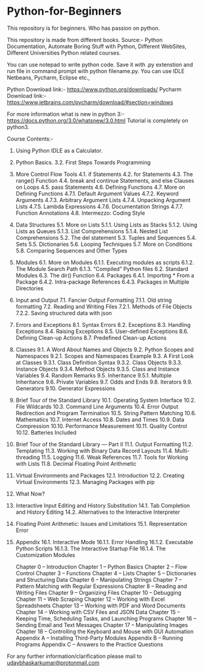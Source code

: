 # Python-for-Beginners
This repository is for beginners. Who has passion on python.

This repository is made from different books.
Source:- Python Documentation, Automate Boring Stuff with Python, Different WebSites, Different Universities Python related courses.

You can use notepad to write python code. Save it with .py extenstion and run file in command prompt with 
python filename.py. 
You can use IDLE Netbeans, Pycharm, Eclipse etc.,

Python Download link:- https://www.python.org/downloads/
Pycharm Download link:- https://www.jetbrains.com/pycharm/download/#section=windows

For more information what is new in python 3:- https://docs.python.org/3.0/whatsnew/3.0.html
Tutorial is completely on python3.

Course Contents:-
1. Using Python IDLE as a Calculator.
2. Python Basics.
3.2. First Steps Towards Programming 
4. More Control Flow Tools
4.1. if Statements 
4.2. for Statements 
4.3. The range() Function 
4.4. break and continue Statements, and else Clauses on Loops 
4.5. pass Statements 
4.6. Defining Functions 
4.7. More on Defining Functions
4.7.1. Default Argument Values 
4.7.2. Keyword Arguments 
4.7.3. Arbitrary Argument Lists 
4.7.4. Unpacking Argument Lists 
4.7.5. Lambda Expressions 
4.7.6. Documentation Strings 
4.7.7. Function Annotations 
4.8. Intermezzo: Coding Style 
5. Data Structures
5.1. More on Lists
5.1.1. Using Lists as Stacks 
5.1.2. Using Lists as Queues 
5.1.3. List Comprehensions 
5.1.4. Nested List Comprehensions 
5.2. The del statement 
5.3. Tuples and Sequences 
5.4. Sets 
5.5. Dictionaries 
5.6. Looping Techniques 
5.7. More on Conditions 
5.8. Comparing Sequences and Other Types 
6. Modules
6.1. More on Modules
6.1.1. Executing modules as scripts 
6.1.2. The Module Search Path 
6.1.3. “Compiled” Python files 
6.2. Standard Modules 
6.3. The dir() Function 
6.4. Packages
6.4.1. Importing * From a Package 
6.4.2. Intra-package References 
6.4.3. Packages in Multiple Directories 
7. Input and Output
7.1. Fancier Output Formatting
7.1.1. Old string formatting 
7.2. Reading and Writing Files
7.2.1. Methods of File Objects 
7.2.2. Saving structured data with json 
8. Errors and Exceptions
8.1. Syntax Errors 
8.2. Exceptions 
8.3. Handling Exceptions 
8.4. Raising Exceptions 
8.5. User-defined Exceptions 
8.6. Defining Clean-up Actions 
8.7. Predefined Clean-up Actions 
9. Classes
9.1. A Word About Names and Objects 
9.2. Python Scopes and Namespaces
9.2.1. Scopes and Namespaces Example 
9.3. A First Look at Classes
9.3.1. Class Definition Syntax 
9.3.2. Class Objects 
9.3.3. Instance Objects 
9.3.4. Method Objects 
9.3.5. Class and Instance Variables 
9.4. Random Remarks 
9.5. Inheritance
9.5.1. Multiple Inheritance 
9.6. Private Variables 
9.7. Odds and Ends 
9.8. Iterators 
9.9. Generators 
9.10. Generator Expressions 
10. Brief Tour of the Standard Library
10.1. Operating System Interface 
10.2. File Wildcards 
10.3. Command Line Arguments 
10.4. Error Output Redirection and Program Termination 
10.5. String Pattern Matching 
10.6. Mathematics 
10.7. Internet Access 
10.8. Dates and Times 
10.9. Data Compression 
10.10. Performance Measurement 
10.11. Quality Control 
10.12. Batteries Included 
11. Brief Tour of the Standard Library — Part II
11.1. Output Formatting 
11.2. Templating 
11.3. Working with Binary Data Record Layouts 
11.4. Multi-threading 
11.5. Logging 
11.6. Weak References 
11.7. Tools for Working with Lists 
11.8. Decimal Floating Point Arithmetic 
12. Virtual Environments and Packages
12.1. Introduction 
12.2. Creating Virtual Environments 
12.3. Managing Packages with pip 
13. What Now? 
14. Interactive Input Editing and History Substitution
14.1. Tab Completion and History Editing 
14.2. Alternatives to the Interactive Interpreter 
15. Floating Point Arithmetic: Issues and Limitations
15.1. Representation Error 
16. Appendix
16.1. Interactive Mode
16.1.1. Error Handling 
16.1.2. Executable Python Scripts 
16.1.3. The Interactive Startup File 
16.1.4. The Customization Modules 



    Chapter 0 – Introduction
    Chapter 1 – Python Basics
    Chapter 2 – Flow Control
    Chapter 3 – Functions
    Chapter 4 – Lists
    Chapter 5 – Dictionaries and Structuring Data
    Chapter 6 – Manipulating Strings
    Chapter 7 – Pattern Matching with Regular Expressions
    Chapter 8 – Reading and Writing Files
    Chapter 9 – Organizing Files
    Chapter 10 – Debugging
    Chapter 11 – Web Scraping
    Chapter 12 – Working with Excel Spreadsheets
    Chapter 13 – Working with PDF and Word Documents
    Chapter 14 – Working with CSV Files and JSON Data
    Chapter 15 – Keeping Time, Scheduling Tasks, and Launching Programs
    Chapter 16 – Sending Email and Text Messages
    Chapter 17 – Manipulating Images
    Chapter 18 – Controlling the Keyboard and Mouse with GUI Automation
    Appendix A – Installing Third-Party Modules
    Appendix B – Running Programs
    Appendix C – Answers to the Practice Questions


For any further information/clarification please mail to udaybhaskarkumar@protonmail.com
